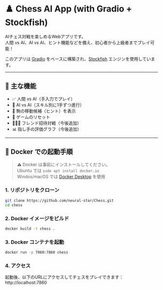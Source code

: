 # ♟️ Chess AI App (with Gradio + Stockfish)

AIチェス対戦を楽しめるWebアプリです。  
人間 vs AI、AI vs AI、ヒント機能などを備え、初心者から上級者までプレイ可能！

このアプリは [Gradio](https://www.gradio.app/) をベースに構築され、[Stockfish](https://stockfishchess.org/) エンジンを使用しています。

---

## 🚀 主な機能

- ✅ 人間 vs AI（手入力でプレイ）
- 🔁 AI vs AI（スキル別に1手ずつ進行）
- 🧠 駒の移動候補（ヒント）を表示
- 🔄 ゲームのリセット
- 🧑‍🤝‍🧑 フレンド招待対戦（今後追加）
- 📊 指し手の評価グラフ（今後追加）

---

## 🐳 Docker での起動手順

> ⚠️ Docker は事前にインストールしてください。  
> Ubuntu では `sudo apt install docker.io`  
> Windos/macOS では [Docker Desktop](https://www.docker.com/products/docker-desktop/) を使用

### 1. リポジトリをクローン

```bash
git clone https://github.com/neural-star/Chess.git
cd chess
```

### 2. Docker イメージをビルド

```bash
docker build -t chess .
```

### 3. Docker コンテナを起動

```bash
docker run -p 7860:7860 chess
```

### 4. アクセス

起動後、以下のURLにアクセスしてチェスをプレイできます：
http://localhost:7860
